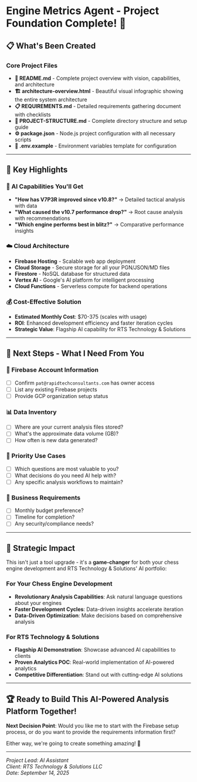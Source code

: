 # Engine Metrics Agent - Project Foundation Complete! 🎉

## 📋 What's Been Created

### Core Project Files
- **📖 README.md** - Complete project overview with vision, capabilities, and architecture
- **🏗️ architecture-overview.html** - Beautiful visual infographic showing the entire system architecture
- **📋 REQUIREMENTS.md** - Detailed requirements gathering document with checklists
- **📁 PROJECT-STRUCTURE.md** - Complete directory structure and setup guide
- **⚙️ package.json** - Node.js project configuration with all necessary scripts
- **🔧 .env.example** - Environment variables template for configuration

---

## 🎯 Key Highlights

### 🤖 AI Capabilities You'll Get

- **"How has V7P3R improved since v10.8?"** → Detailed tactical analysis with data
- **"What caused the v10.7 performance drop?"** → Root cause analysis with recommendations
- **"Which engine performs best in blitz?"** → Comparative performance insights

### ☁️ Cloud Architecture

- **Firebase Hosting** - Scalable web app deployment
- **Cloud Storage** - Secure storage for all your PGN/JSON/MD files
- **Firestore** - NoSQL database for structured data
- **Vertex AI** - Google's AI platform for intelligent processing
- **Cloud Functions** - Serverless compute for backend operations

### 💰 Cost-Effective Solution

- **Estimated Monthly Cost**: $70-375 (scales with usage)
- **ROI**: Enhanced development efficiency and faster iteration cycles
- **Strategic Value**: Flagship AI capability for RTS Technology & Solutions

---

## 🚀 Next Steps - What I Need From You

### 🔑 Firebase Account Information
- [ ] Confirm `pat@rapidtechconsultants.com` has owner access
- [ ] List any existing Firebase projects
- [ ] Provide GCP organization setup status

### 📊 Data Inventory
- [ ] Where are your current analysis files stored?
- [ ] What's the approximate data volume (GB)?
- [ ] How often is new data generated?

### 🎯 Priority Use Cases
- [ ] Which questions are most valuable to you?
- [ ] What decisions do you need AI help with?
- [ ] Any specific analysis workflows to maintain?

### 💼 Business Requirements
- [ ] Monthly budget preference?
- [ ] Timeline for completion?
- [ ] Any security/compliance needs?

---

## 🌟 Strategic Impact

This isn't just a tool upgrade - it's a **game-changer** for both your chess engine development and RTS Technology & Solutions' AI portfolio:

### For Your Chess Engine Development
- **Revolutionary Analysis Capabilities**: Ask natural language questions about your engines
- **Faster Development Cycles**: Data-driven insights accelerate iteration
- **Data-Driven Optimization**: Make decisions based on comprehensive analysis

### For RTS Technology & Solutions
- **Flagship AI Demonstration**: Showcase advanced AI capabilities to clients
- **Proven Analytics POC**: Real-world implementation of AI-powered analytics
- **Competitive Differentiation**: Stand out with cutting-edge AI solutions

---

## 🏆 Ready to Build This AI-Powered Analysis Platform Together!

**Next Decision Point**: Would you like me to start with the Firebase setup process, or do you want to provide the requirements information first? 

Either way, we're going to create something amazing! 🚀

---

*Project Lead: AI Assistant*  
*Client: RTS Technology & Solutions LLC*  
*Date: September 14, 2025*